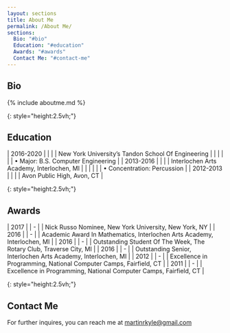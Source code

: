 ```yaml
---
layout: sections
title: About Me
permalink: /About Me/
sections:
  Bio: "#bio"
  Education: "#education"
  Awards: "#awards"
  Contact Me: "#contact-me"
---
```


## Bio
{% include aboutme.md %}

[]()
{: style="height:2.5vh;"}

## Education

| 2016-2020 | | | | New York University’s Tandon School Of Engineering |
| | | | | • Major: B.S. Computer Engineering |
| 2013-2016 | | | | Interlochen Arts Academy, Interlochen, MI	|
| | | | | • Concentration: Percussion |
| 2012-2013 | | | | Avon Public High, Avon, CT |

[]()
{: style="height:2.5vh;"}

## Awards

| 2017 | | - | | Nick Russo Nominee, New York University, New York, NY |
| 2016 | | - | | Academic Award In Mathematics, Interlochen Arts Academy, Interlochen, MI |
| 2016 | | - | | Outstanding Student Of The Week, The Rotary Club, Traverse City, MI |
| 2016 | | - | | Outstanding Senior, Interlochen Arts Academy, Interlochen, MI |
| 2012 | | - | | Excellence in Programming, National Computer Camps, Fairfield, CT |
| 2011 | | - | | Excellence in Programming, National Computer Camps, Fairfield, CT |

[]()
{: style="height:2.5vh;"}

## Contact Me
For further inquires, you can reach me at martinrkyle@gmail.com
